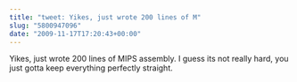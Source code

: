 ```yaml
---
title: "tweet: Yikes, just wrote 200 lines of M"
slug: "5800947096"
date: "2009-11-17T17:20:43+00:00"
---
```

Yikes, just wrote 200 lines of MIPS assembly. I guess its not really hard, you just gotta keep everything perfectly straight.